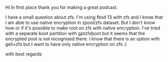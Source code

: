 Hi
In first place thank you for making a great podcast.

I have a small question about zfs.
I'm using fbsd 13 with zfs and I know that I am able to use native encryption in zpool/zfs dataset.
But I don't know how or if it's possible to make root on zfs with native encryption.
I've tried with a separate boot partition with gptzfsboot but it seems that the encrypted pool is not recognised there.
I know that there is an option with geli+zfs but I want to have only native encryption on zfs :)

with best regards


